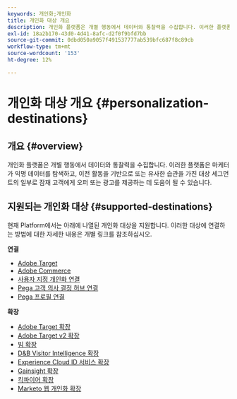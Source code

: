 ```yaml
---
keywords: 개인화;개인화
title: 개인화 대상 개요
description: 개인화 플랫폼은 개별 행동에서 데이터와 통찰력을 수집합니다. 이러한 플랫폼은 마케터가 익명 데이터를 탐색하고, 이전 활동을 기반으로 또는 유사한 습관을 가진 대상 세그먼트의 일부로 잠재 고객에게 오퍼 또는 광고를 제공하는 데 도움이 될 수 있습니다.
exl-id: 18a2b170-43d0-4d41-8afc-d2f0f9bfd7bb
source-git-commit: 0dbd050a9057f491537777ab539bfc687f8c89cb
workflow-type: tm+mt
source-wordcount: '153'
ht-degree: 12%

---
```


# 개인화 대상 개요 {#personalization-destinations}

## 개요 {#overview}

개인화 플랫폼은 개별 행동에서 데이터와 통찰력을 수집합니다. 이러한 플랫폼은 마케터가 익명 데이터를 탐색하고, 이전 활동을 기반으로 또는 유사한 습관을 가진 대상 세그먼트의 일부로 잠재 고객에게 오퍼 또는 광고를 제공하는 데 도움이 될 수 있습니다.

## 지원되는 개인화 대상 {#supported-destinations}

현재 Platform에서는 아래에 나열된 개인화 대상을 지원합니다. 이러한 대상에 연결하는 방법에 대한 자세한 내용은 개별 링크를 참조하십시오.

**연결**

* [Adobe Target](adobe-target-connection.md)
* [Adobe Commerce](adobe-commerce.md)
* [사용자 지정 개인화 연결](custom-personalization.md)
* [Pega 고객 의사 결정 허브 연결](pega.md)
* [Pega 프로필 연결](pega-profile.md)

**확장**

* [Adobe Target 확장](adobe-target.md)
* [Adobe Target v2 확장](adobe-target-v2.md)
* [빔 확장](beemray.md)
* [D&amp;B Visitor Intelligence 확장](dnb.md)
* [Experience Cloud ID 서비스 확장](adobe-ecid.md)
* [Gainsight 확장](gainsight.md)
* [킥파이어 확장](kickfire.md)
* [Marketo 웹 개인화 확장](marketo-web-personalization.md)
